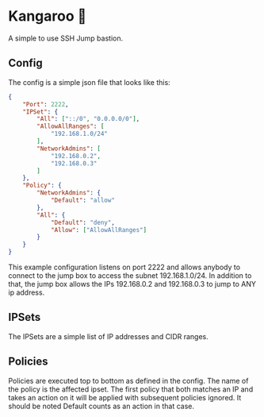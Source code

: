 # Kangaroo 🦘
A simple to use SSH Jump bastion. 

## Config
The config is a simple json file that looks like this:
```json
{
    "Port": 2222,
    "IPSet": {
        "All": ["::/0", "0.0.0.0/0"],
        "AllowAllRanges": [
            "192.168.1.0/24"
        ],
        "NetworkAdmins": [
            "192.168.0.2",
            "192.168.0.3"
        ]
    },
    "Policy": {
        "NetworkAdmins": {
            "Default": "allow"
        },
        "All": {
            "Default": "deny",
            "Allow": ["AllowAllRanges"]
        }
    }
}
```
This example configuration listens on port 2222 and allows anybody to connect to the jump box to access the subnet 192.168.1.0/24.
In addition to that, the jump box allows the IPs 192.168.0.2 and 192.168.0.3 to jump to ANY ip address.

## IPSets
The IPSets are a simple list of IP addresses and CIDR ranges.  

## Policies
Policies are executed top to bottom as defined in the config. 
The name of the policy is the affected ipset.
The first policy that both matches an IP and takes an action on it will be applied with subsequent policies ignored.
It should be noted Default counts as an action in that case.